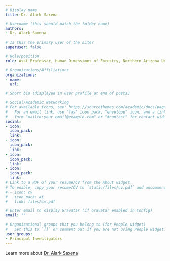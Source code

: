 ```yaml
---
# Display name
title: Dr. Alark Saxena

# Username (this should match the folder name)
authors:
- Dr. Alark Saxena

# Is this the primary user of the site?
superuser: false

# Role/position
role: Asst Professor, Human Dimensions of Forestry, Northern Arizona University

# Organizations/Affiliations
organizations:
- name: 
  url:

# Short bio (displayed in user profile at end of posts)

# Social/Academic Networking
# For available icons, see: https://sourcethemes.com/academic/docs/page-builder/#icons
#   For an email link, use "fas" icon pack, "envelope" icon, and a link in the
#   form "mailto:your-email@example.com" or "#contact" for contact widget.
social:
- icon: 
  icon_pack: 
  link: 
- icon: 
  icon_pack: 
  link: 
- icon: 
  icon_pack: 
  link: 
- icon: 
  icon_pack: 
  link:
# Link to a PDF of your resume/CV from the About widget.
# To enable, copy your resume/CV to `static/files/cv.pdf` and uncomment the lines below.
# - icon: cv
#   icon_pack: ai
#   link: files/cv.pdf

# Enter email to display Gravatar (if Gravatar enabled in Config)
email: ""

# Organizational groups that you belong to (for People widget)
#   Set this to `[]` or comment out if you are not using People widget.
user_groups:
- Principal Investigators
---
```

Learn more about [Dr. Alark Saxena](https://directory.nau.edu/person/as4635)
